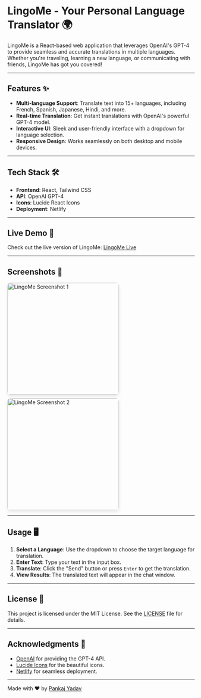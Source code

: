 

# LingoMe - Your Personal Language Translator 🌍


LingoMe is a React-based web application that leverages OpenAI's GPT-4 to provide seamless and accurate translations in multiple languages. Whether you're traveling, learning a new language, or communicating with friends, LingoMe has got you covered!

---

## Features ✨

- **Multi-language Support**: Translate text into 15+ languages, including French, Spanish, Japanese, Hindi, and more.
- **Real-time Translation**: Get instant translations with OpenAI's powerful GPT-4 model.
- **Interactive UI**: Sleek and user-friendly interface with a dropdown for language selection.
- **Responsive Design**: Works seamlessly on both desktop and mobile devices.

---

## Tech Stack 🛠️

- **Frontend**: React, Tailwind CSS
- **API**: OpenAI GPT-4
- **Icons**: Lucide React Icons
- **Deployment**: Netlify

---

## Live Demo 🚀

Check out the live version of LingoMe: [LingoMe Live](https://lingome.netlify.app)

---

## Screenshots 📸

<div style="display: flex; gap: 10px; flex-wrap: wrap;">
  <img src="https://i.ibb.co/Zz9h6fn8/Screenshot-2025-02-11-212551.png" alt="LingoMe Screenshot 1" style="width: 300px; border-radius: 8px; box-shadow: 0 4px 8px rgba(0, 0, 0, 0.1);" />
  <img src="https://i.ibb.co/c7VcpSD/Screenshot-2025-02-11-212516.png" alt="LingoMe Screenshot 2" style="width: 300px; border-radius: 8px; box-shadow: 0 4px 8px rgba(0, 0, 0, 0.1);" />
</div>

---




## Usage 🖥️

1. **Select a Language**: Use the dropdown to choose the target language for translation.
2. **Enter Text**: Type your text in the input box.
3. **Translate**: Click the "Send" button or press `Enter` to get the translation.
4. **View Results**: The translated text will appear in the chat window.

---


## License 📜

This project is licensed under the MIT License. See the [LICENSE](LICENSE) file for details.

---

## Acknowledgments 🙏

- [OpenAI](https://openai.com) for providing the GPT-4 API.
- [Lucide Icons](https://lucide.dev) for the beautiful icons.
- [Netlify](https://www.netlify.com) for seamless deployment.

---
Made with ❤️ by [Pankaj Yadav](https://github.com/pankajydv07)
```

